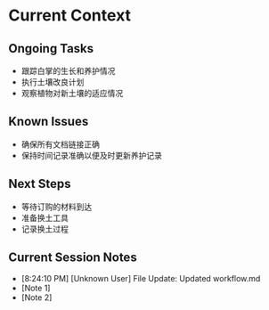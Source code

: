 # Current Context

## Ongoing Tasks

- 跟踪白掌的生长和养护情况
- 执行土壤改良计划
- 观察植物对新土壤的适应情况
## Known Issues

- 确保所有文档链接正确
- 保持时间记录准确以便及时更新养护记录
## Next Steps

- 等待订购的材料到达
- 准备换土工具
- 记录换土过程
## Current Session Notes

- [8:24:10 PM] [Unknown User] File Update: Updated workflow.md
- [Note 1]
- [Note 2]
